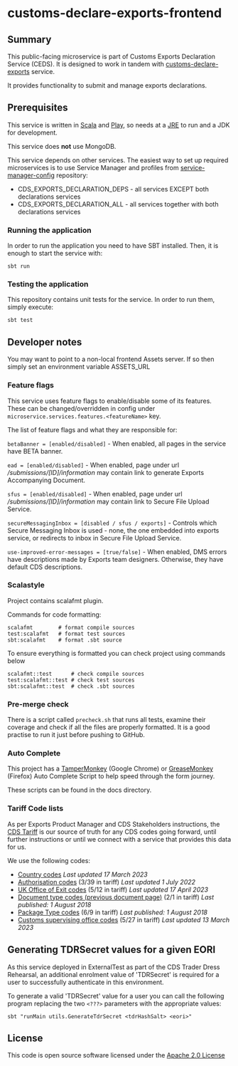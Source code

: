 # customs-declare-exports-frontend

## Summary
This public-facing microservice is part of Customs Exports Declaration Service (CEDS). It is designed to work in tandem with [customs-declare-exports](https://github.com/hmrc/customs-declare-exports) service.

It provides functionality to submit and manage exports declarations.

## Prerequisites
This service is written in [Scala](http://www.scala-lang.org/) and [Play](http://playframework.com/), so needs at a [JRE](https://www.java.com/en/download/) to run and a JDK for development.

This service does **not** use MongoDB.

This service depends on other services. The easiest way to set up required microservices is to use Service Manager and profiles from [service-manager-config](https://github.com/hmrc/service-manager-config/) repository:
- CDS_EXPORTS_DECLARATION_DEPS - all services EXCEPT both declarations services
- CDS_EXPORTS_DECLARATION_ALL - all services together with both declarations services

### Running the application
In order to run the application you need to have SBT installed. Then, it is enough to start the service with: 

`sbt run`

### Testing the application
This repository contains unit tests for the service. In order to run them, simply execute:

`sbt test`


## Developer notes
You may want to point to a non-local frontend Assets server.  If so then simply set an environment variable
ASSETS_URL

### Feature flags
This service uses feature flags to enable/disable some of its features. These can be changed/overridden in config under `microservice.services.features.<featureName>` key.

The list of feature flags and what they are responsible for:

`betaBanner = [enabled/disabled]` - When enabled, all pages in the service have BETA banner.

`ead = [enabled/disabled]` - When enabled, page under url */submissions/[ID]/information* may contain link to generate Exports Accompanying Document.

`sfus = [enabled/disabled]` - When enabled, page under url */submissions/[ID]/information* may contain link to Secure File Upload Service.

`secureMessagingInbox = [disabled / sfus / exports]` - Controls which Secure Messaging Inbox is used - none, the one embedded into exports service, or redirects to inbox in Secure File Upload Service.

`use-improved-error-messages = [true/false]` - When enabled, DMS errors have descriptions made by Exports team designers. Otherwise, they have default CDS descriptions.

### Scalastyle

Project contains scalafmt plugin.

Commands for code formatting:

```
scalafmt        # format compile sources
test:scalafmt   # format test sources
sbt:scalafmt    # format .sbt source
```

To ensure everything is formatted you can check project using commands below

```
scalafmt::test      # check compile sources
test:scalafmt::test # check test sources
sbt:scalafmt::test  # check .sbt sources
```

### Pre-merge check
There is a script called `precheck.sh` that runs all tests, examine their coverage and check if all the files are properly formatted.
It is a good practise to run it just before pushing to GitHub. 


### Auto Complete

This project has a 
[TamperMonkey](https://chrome.google.com/webstore/detail/tampermonkey/dhdgffkkebhmkfjojejmpbldmpobfkfo?hl=en) (Google Chrome)
or 
[GreaseMonkey](https://addons.mozilla.org/en-GB/firefox/addon/greasemonkey/) (Firefox)
Auto Complete Script to help speed through the form journey.

These scripts can be found in the docs directory.

### Tariff Code lists

As per Exports Product Manager and CDS Stakeholders instructions, the [CDS Tariff](https://www.gov.uk/government/collections/uk-trade-tariff-volume-3-for-cds--2) 
is our source of truth for any CDS codes going forward, until further instructions or until we connect with a service that provides this data for us.

We use the following codes:
 * [Country codes](https://www.gov.uk/government/publications/country-codes-for-the-customs-declaration-service) *Last updated 17 March 2023*
 * [Authorisation codes](https://www.gov.uk/government/publications/authorisation-type-codes-for-data-element-339-of-the-customs-declaration-service) (3/39 in tariff) *Last updated 1 July 2022*
 * [UK Office of Exit codes](https://www.gov.uk/government/publications/uk-customs-office-codes-for-data-element-512-of-the-customs-declaration-service) (5/12 in tariff) *Last updated 17 April 2023*
 * [Document type codes (previous document page)](https://www.gov.uk/government/publications/previous-document-codes-for-data-element-21-of-the-customs-declaration-service) (2/1 in tariff) *Last published: 1 August 2018*
 * [Package Type codes](https://www.gov.uk/government/publications/package-type-codes-for-data-element-69-of-the-customs-declaration-service) (6/9 in tariff) *Last published: 1 August 2018*
 * [Customs supervising office codes](https://www.gov.uk/government/publications/supervising-office-codes-for-data-element-527-of-the-customs-declaration-service) (5/27 in tariff) *Last updated 13 March 2023*

## Generating TDRSecret values for a given EORI
As this service deployed in ExternalTest as part of the CDS Trader Dress Rehearsal, an additional enrolment value of 'TDRSecret' is required for a user to successfully authenticate in this environment.

To generate a valid 'TDRSecret' value for a user you can call the following program replacing the two `<???>` parameters with the appropriate values:

```sbt "runMain utils.GenerateTdrSecret <tdrHashSalt> <eori>"```

## License

This code is open source software licensed under the [Apache 2.0 License]("http://www.apache.org/licenses/LICENSE-2.0.html")

